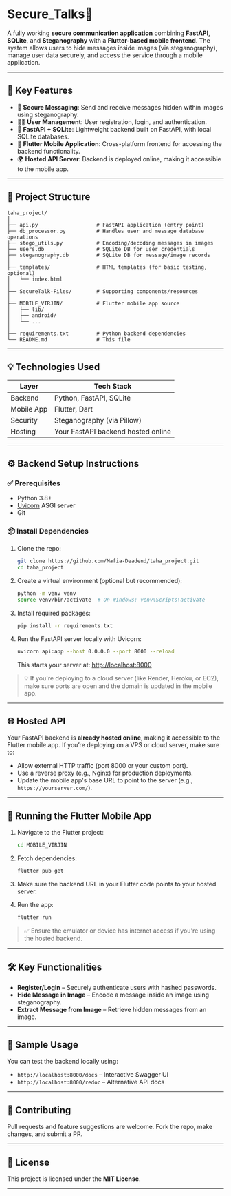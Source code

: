 

# Secure_Talks🔐

A fully working **secure communication application** combining **FastAPI**, **SQLite**, and **Steganography** with a **Flutter-based mobile frontend**. The system allows users to hide messages inside images (via steganography), manage user data securely, and access the service through a mobile application.

---

## 🌟 Key Features

* 🔐 **Secure Messaging**: Send and receive messages hidden within images using steganography.
* 🧑‍💻 **User Management**: User registration, login, and authentication.
* 🧠 **FastAPI + SQLite**: Lightweight backend built on FastAPI, with local SQLite databases.
* 📱 **Flutter Mobile Application**: Cross-platform frontend for accessing the backend functionality.
* 🌍 **Hosted API Server**: Backend is deployed online, making it accessible to the mobile app.

---

## 📁 Project Structure

```
taha_project/
│
├── api.py                   # FastAPI application (entry point)
├── db_processor.py          # Handles user and message database operations
├── stego_utils.py           # Encoding/decoding messages in images
├── users.db                 # SQLite DB for user credentials
├── steganography.db         # SQLite DB for message/image records
│
├── templates/               # HTML templates (for basic testing, optional)
│   └── index.html
│
├── SecureTalk-Files/        # Supporting components/resources
│
├── MOBILE_VIRJIN/           # Flutter mobile app source
│   ├── lib/
│   ├── android/
│   └── ...
│
├── requirements.txt         # Python backend dependencies
└── README.md                # This file
```

---

## 💡 Technologies Used

| Layer      | Tech Stack                         |
| ---------- | ---------------------------------- |
| Backend    | Python, FastAPI, SQLite            |
| Mobile App | Flutter, Dart                      |
| Security   | Steganography (via Pillow)         |
| Hosting    | Your FastAPI backend hosted online |

---

## ⚙️ Backend Setup Instructions

### ✅ Prerequisites

* Python 3.8+
* [Uvicorn](https://www.uvicorn.org/) ASGI server
* Git

### 📦 Install Dependencies

1. Clone the repo:

   ```bash
   git clone https://github.com/Mafia-Deadend/taha_project.git
   cd taha_project
   ```

2. Create a virtual environment (optional but recommended):

   ```bash
   python -m venv venv
   source venv/bin/activate  # On Windows: venv\Scripts\activate
   ```

3. Install required packages:

   ```bash
   pip install -r requirements.txt
   ```

4. Run the FastAPI server locally with Uvicorn:

   ```bash
   uvicorn api:app --host 0.0.0.0 --port 8000 --reload
   ```

   This starts your server at: [http://localhost:8000](http://localhost:8000)

> 💡 If you're deploying to a cloud server (like Render, Heroku, or EC2), make sure ports are open and the domain is updated in the mobile app.

---

## 🌐 Hosted API

Your FastAPI backend is **already hosted online**, making it accessible to the Flutter mobile app.
If you’re deploying on a VPS or cloud server, make sure to:

* Allow external HTTP traffic (port 8000 or your custom port).
* Use a reverse proxy (e.g., Nginx) for production deployments.
* Update the mobile app's base URL to point to the server (e.g., `https://yourserver.com/`).

---

## 📱 Running the Flutter Mobile App

1. Navigate to the Flutter project:

   ```bash
   cd MOBILE_VIRJIN
   ```

2. Fetch dependencies:

   ```bash
   flutter pub get
   ```

3. Make sure the backend URL in your Flutter code points to your hosted server.

4. Run the app:

   ```bash
   flutter run
   ```

> ✅ Ensure the emulator or device has internet access if you're using the hosted backend.

---

## 🛠 Key Functionalities

* **Register/Login** – Securely authenticate users with hashed passwords.
* **Hide Message in Image** – Encode a message inside an image using steganography.
* **Extract Message from Image** – Retrieve hidden messages from an image.

---

## 🧪 Sample Usage

You can test the backend locally using:

* `http://localhost:8000/docs` – Interactive Swagger UI
* `http://localhost:8000/redoc` – Alternative API docs

---

## 🤝 Contributing

Pull requests and feature suggestions are welcome. Fork the repo, make changes, and submit a PR.

---

## 🪪 License

This project is licensed under the **MIT License**.

---

